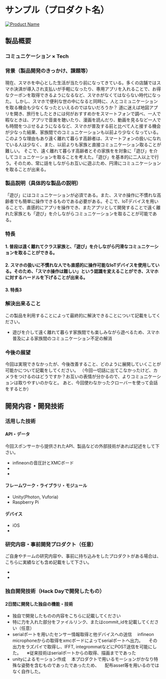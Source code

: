 # サンプル（プロダクト名）

[![Product Name](image.png)](https://www.youtube.com/watch?v=G5rULR53uMk)

## 製品概要
### コミュニケーション ×  Tech

### 背景（製品開発のきっかけ、課題等）
現在、スマホを中心とした生活が当たり前になってきている。多くの店舗ではスマホ決済が導入され支払いが手軽になったり、専用アプリを入れることで、お得なクーポンを取得できるようになるなど、スマホがなくてはならない時代になった。
しかし、スマホで便利な世の中になると同時に、人とコミュニケーションを取る機会も少なくなったといえるのではないだろうか？
道に迷えば地図アプリを開き、旅行をしたときには何がおすすめかをスマートフォンで調べ、一人で暇なときは、アプリで音楽を聴いたり、漫画を読んだり、動画を見るなど一人でも時間をつぶせるようになるなど、スマホが普及する前と比べて人と接する機会が少なった結果、家族間でのコミュニケーションも以前より少なくなっている。このような理由もあり遠く離れて暮らす高齢者は、スマートフォンの扱いになれている人は少なく、また、以前よりも家族と直接コミュニケーション取ることが難しい。
そこで、遠く離れて暮らす高齢者とその家族をを対象に「遊び」を介してコミュニケーションを取ることを考えた。「遊び」を基本的に二人以上で行う。そのため、常に話をしながらお互いに遊ぶため、円滑にコミュニケーションを取ることが出来る。

### 製品説明（具体的な製品の説明）
「遊び」にはコミュニケーションが必須である。また、スマホ操作に不慣れな高齢者でも簡単に操作できるものである必要がある。そこで、IoTデバイスを用いることで、直感的にアプリを操作でき、またアプリとして開発することで遠く離れた家族とも「遊び」を介しながらコミュニケーションを取ることが可能である。

### 特長

#### 1. 普段は遠く離れてクラス家族と、「遊び」を介しながら円滑なコミュニケーションを取ることができる。

#### 2. スマホの扱いに不慣れな人でも直感的に操作可能なIoTデバイスを使用している。そのため、「スマホ操作は難しい」という認識を変えることができ、スマホに対するハードルを下げることが出来る。

#### 3. 特長3


### 解決出来ること
この製品を利用することによって最終的に解決できることについて記載をしてください。
* 遊びを介して遠く離れて暮らす家族間でも楽しみながら遊べるため、スマホ普及による家族間のコミュニケーション不足の解消



### 今後の展望
今回は実現できなかったが、今後改善すること、どのように展開していくことが可能かについて記載をしてください。
（今回一切話に出てこなかったけど、カメラをつけるのはどうですか？お互いの表情が分かるので、よりコミュニケーションは取りやすいのかなと。
あと、今回使わなかったクローバーを使って会話をするとか）

## 開発内容・開発技術
### 活用した技術
#### API・データ
今回スポンサーから提供されたAPI、製品などの外部技術があれば記述をして下さい。

* infineonの音圧計とXMCボード
* 
* 

#### フレームワーク・ライブラリ・モジュール
* Unity(Photon, Vuforia) 
* Raspberry Pi

#### デバイス
* iOS
* 

### 研究内容・事前開発プロダクト（任意）
ご自身やチームの研究内容や、事前に持ち込みをしたプロダクトがある場合は、こちらに実績なども含め記載をして下さい。

* 
* 


### 独自開発技術（Hack Dayで開発したもの）
#### 2日間に開発した独自の機能・技術
* 独自で開発したものの内容をこちらに記載してください
* 特に力を入れた部分をファイルリンク、またはcommit_idを記載してください（任意）
* serialポートを用いたセンサー情報取得と他デバイスへの送信
　infineon microphoneからの取得をxmcボードによってserialポートへ出力。
　その出力をラズパイで取得し、IFFT, integrommatなどにPOST送信を可能にした。
　※従来技術はserialポートからの取得、描画までであった
* unityによるモーション作成
　本プロダクトで用いるモーションがかなり特殊な姿勢を含むものであったであったため、
　配布asset等を用いるのではなく自作した。

